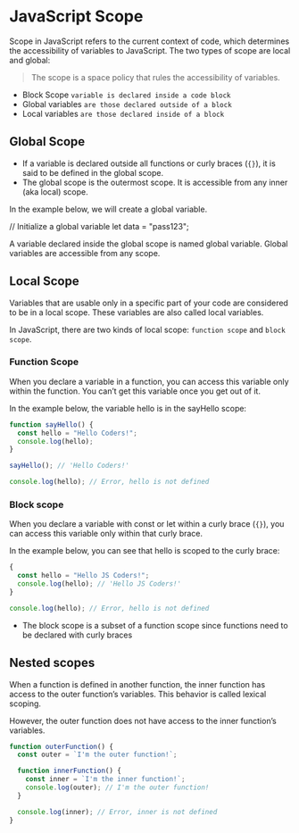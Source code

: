 # JavaScript Scope

Scope in JavaScript refers to the current context of code, which determines the accessibility of variables to JavaScript. The two types of scope are local and global:

> The scope is a space policy that rules the accessibility of variables.

- Block Scope `variable is declared inside a code block`
- Global variables `are those declared outside of a block`
- Local variables `are those declared inside of a block`

## Global Scope

- If a variable is declared outside all functions or curly braces (`{}`), it is said to be defined in the global scope.
- The global scope is the outermost scope. It is accessible from any inner (aka local) scope.

In the example below, we will create a global variable.

// Initialize a global variable
let data = "pass123";

A variable declared inside the global scope is named global variable. Global variables are accessible from any scope.

## Local Scope

Variables that are usable only in a specific part of your code are considered to be in a local scope. These variables are also called local variables.

In JavaScript, there are two kinds of local scope: `function scope` and `block scope`.

### Function Scope

When you declare a variable in a function, you can access this variable only within the function. You can’t get this variable once you get out of it.

In the example below, the variable hello is in the sayHello scope:

```js
function sayHello() {
  const hello = "Hello Coders!";
  console.log(hello);
}

sayHello(); // 'Hello Coders!'

console.log(hello); // Error, hello is not defined
```

### Block scope

When you declare a variable with const or let within a curly brace (`{}`), you can access this variable only within that curly brace.

In the example below, you can see that hello is scoped to the curly brace:

```js
{
  const hello = "Hello JS Coders!";
  console.log(hello); // 'Hello JS Coders!'
}

console.log(hello); // Error, hello is not defined
```

- The block scope is a subset of a function scope since functions need to be declared with curly braces

## Nested scopes

When a function is defined in another function, the inner function has access to the outer function’s variables. This behavior is called lexical scoping.

However, the outer function does not have access to the inner function’s variables.

```js
function outerFunction() {
  const outer = `I'm the outer function!`;

  function innerFunction() {
    const inner = `I'm the inner function!`;
    console.log(outer); // I'm the outer function!
  }

  console.log(inner); // Error, inner is not defined
}
```
